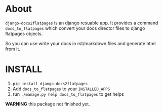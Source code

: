 About
====================

`django-docs2flatpages` is an django resuable app. It provides a command `docs_to_flatpages` which convert your docs director files to django flatpages objects.

So you can use write your docs in rst/markdown files and generate html from it.

INSTALL
====================

1. `pip install django-docs2flatpages`
2. Add `docs_to_flatpages` to your `INSTALLED_APPS`
3. run `./manage.py help docs_to_flatpages` to get helps

**WARNING** this package not finished yet.
